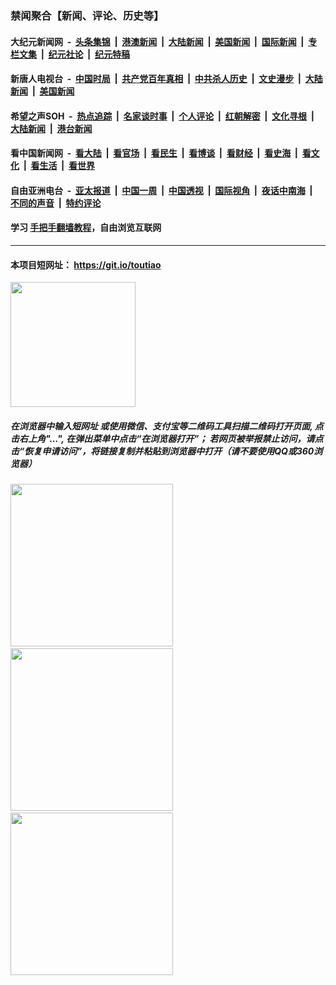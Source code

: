 ### 禁闻聚合【新闻、评论、历史等】

#### 大纪元新闻网 &nbsp;-&nbsp; [头条集锦](indexes/E头条集锦.md?t=03152232) &nbsp;|&nbsp; [港澳新闻](indexes/E港澳新闻.md?t=03152232)  &nbsp;|&nbsp; [大陆新闻](indexes/E大陆新闻.md?t=03152232) &nbsp;|&nbsp; [美国新闻](indexes/E美国新闻.md?t=03152232) &nbsp;|&nbsp; [国际新闻](indexes/E国际新闻.md?t=03152232) &nbsp;|&nbsp; [专栏文集](indexes/E专栏文集.md?t=03152232) &nbsp;|&nbsp; [纪元社论](indexes/E纪元社论.md?t=03152232) &nbsp;|&nbsp; [纪元特稿](indexes/E纪元特稿.md?t=03152232) 

#### 新唐人电视台 &nbsp;-&nbsp; [中国时局](indexes/N中国时局.md?t=03152232) &nbsp;|&nbsp; [共产党百年真相](indexes/N共产党百年真相.md?t=03152232) &nbsp;|&nbsp; [中共杀人历史](indexes/N中共杀人历史.md?t=03152232) &nbsp;|&nbsp; [文史漫步](indexes/N文史漫步.md?t=03152232) &nbsp;|&nbsp; [大陆新闻](indexes/N大陆新闻.md?t=03152232) &nbsp;|&nbsp; [美国新闻](indexes/N美国新闻.md?t=03152232)

#### 希望之声SOH &nbsp;-&nbsp; [热点追踪](indexes/H热点追踪.md?t=03152232) &nbsp;|&nbsp; [名家谈时事](indexes/H名家谈时事.md?t=03152232) &nbsp;|&nbsp; [个人评论](indexes/H个人评论.md?t=03152232)  &nbsp;|&nbsp; [红朝解密](indexes/H红朝解密.md?t=03152232) &nbsp;|&nbsp; [文化寻根](indexes/H文化寻根.md?t=03152232) &nbsp;|&nbsp; [大陆新闻](indexes/H大陆新闻.md?t=03152232) &nbsp;|&nbsp; [港台新闻](indexes/H港台新闻.md?t=03152232)

#### 看中国新闻网 &nbsp;-&nbsp; [看大陆](indexes/S看大陆.md?t=03152232) &nbsp;|&nbsp; [看官场](indexes/S看官场.md?t=03152232) &nbsp;|&nbsp; [看民生](indexes/S看民生.md?t=03152232)  &nbsp;|&nbsp; [看博谈](indexes/S看博谈.md?t=03152232) &nbsp;|&nbsp; [看财经](indexes/S看财经.md?t=03152232) &nbsp;|&nbsp; [看史海](indexes/S看史海.md?t=03152232) &nbsp;|&nbsp; [看文化](indexes/S看文化.md?t=03152232) &nbsp;|&nbsp; [看生活](indexes/S看生活.md?t=03152232) &nbsp;|&nbsp; [看世界](indexes/S看世界.md?t=03152232)

#### 自由亚洲电台 &nbsp;-&nbsp; [亚太报道](indexes/R亚太报道.md?t=03152232) &nbsp;|&nbsp; [中国一周](indexes/R中国一周.md?t=03152232) &nbsp;|&nbsp; [中国透视](indexes/R中国透视.md?t=03152232)  &nbsp;|&nbsp; [国际视角](indexes/R国际视角.md?t=03152232) &nbsp;|&nbsp; [夜话中南海](indexes/R夜话中南海.md?t=03152232) &nbsp;|&nbsp; [不同的声音](indexes/R不同的声音.md?t=03152232) &nbsp;|&nbsp; [特约评论](indexes/R特约评论.md?t=03152232)

#### 学习 [手把手翻墙教程](https://github.com/gfw-breaker/guides/wiki)，自由浏览互联网

----

#### 本项目短网址： https://git.io/toutiao
<img src="https://raw.githubusercontent.com/gfw-breaker/banned-news/master/scripts/img/qr.png" width="200px"/>  

##### 在浏览器中输入短网址 或使用微信、支付宝等二维码工具扫描二维码打开页面, 点击右上角"...", 在弹出菜单中点击“在浏览器打开”； 若网页被举报禁止访问，请点击“恢复申请访问”，将链接复制并粘贴到浏览器中打开（请不要使用QQ或360浏览器）

<img src="https://raw.githubusercontent.com/gfw-breaker/banned-news/master/scripts/img/1.png" width="260px"/> &nbsp; <img src="https://raw.githubusercontent.com/gfw-breaker/banned-news/master/scripts/img/2.png" width="260px"/> &nbsp; <img src="https://raw.githubusercontent.com/gfw-breaker/banned-news/master/scripts/img/3.png" width="260px"/>
